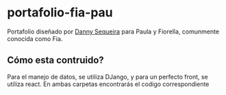 # portafolio-fia-pau
Portafolio diseñado por <a href="https://github.com/Rdani2005/">Danny Sequeira</a> para Paula y Fiorella, comunmente conocida como Fia.
## Cómo esta contruido?
Para el manejo de datos, se utiliza DJango, y para un perfecto front, se utiliza react. En ambas carpetas encontrarás el codigo correspondiente
